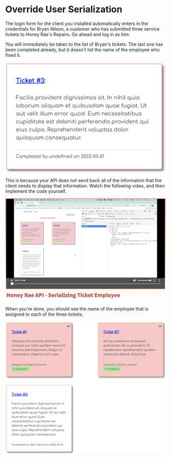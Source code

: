 # Override User Serialization

The login form for the client you installed automatically enters in the credentials for Bryan Nilson, a customer who has submitted three service tickets to Honey Rae's Repairs. Go ahead and log in as him.

You will immediately be taken to the list of Bryan's tickets. The last one has been completed already, but it doesn't list the name of the employee who fixed it.

<img src="./images/completed_ticket.png" width="630px" alt="Image of completed ticket, but undefined employee name" />

This is because your API does not send back all of the information that the client needs to display that information. Watch the following video, and then implement the code yourself.

[![Honey Rae API - Serializing Ticket Employee Video](images/ticket_with_employee_video.png)](https://watch.screencastify.com/v/CJPF5fiVlqsZH8nxo892)


When you're done, you should see the name of the employee that is assigned to each of the three tickets.

<img src="./images/tickets_with_employees.png" width="630px" alt="Image of completed ticket, but undefined employee name" />